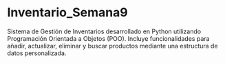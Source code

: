 # Inventario_Semana9
 Sistema de Gestión de Inventarios desarrollado en Python utilizando Programación Orientada a Objetos (POO). Incluye funcionalidades para añadir, actualizar, eliminar y buscar productos mediante una estructura de datos personalizada.
